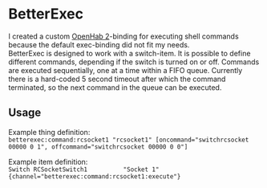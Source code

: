 # BetterExec
I created a custom  [OpenHab 2](https://github.com/openhab)-binding for executing shell commands because the default exec-binding did not fit my needs. \
BetterExec is designed to work with a switch-item. 
It is possible to define different commands, depending if the switch is turned on or off. Commands are executed sequentially, one at a time within a FIFO queue. Currently there is a hard-coded 5 second timeout after which the command terminated, so the next command in the queue can be executed. 

## Usage
Example thing definition:\
`betterexec:command:rcsocket1 "rcsocket1" [oncommand="switchrcsocket 00000 0 1", offcommand="switchrcsocket 00000 0 0"]`

Example item definition:\
`Switch RCSocketSwitch1          "Socket 1"           {channel="betterexec:command:rcsocket1:execute"}`

